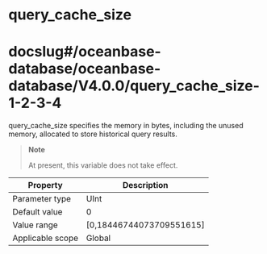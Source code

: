 query_cache_size
=====================================

# docslug#/oceanbase-database/oceanbase-database/V4.0.0/query_cache_size-1-2-3-4
query_cache_size specifies the memory in bytes, including the unused memory, allocated to store historical query results.

> **Note**
>
> At present, this variable does not take effect.

| **Property** | **Description** |
|--------|-----------------------------|
| Parameter type | UInt |
| Default value | 0 |
| Value range | [0,18446744073709551615] |
| Applicable scope | Global |
